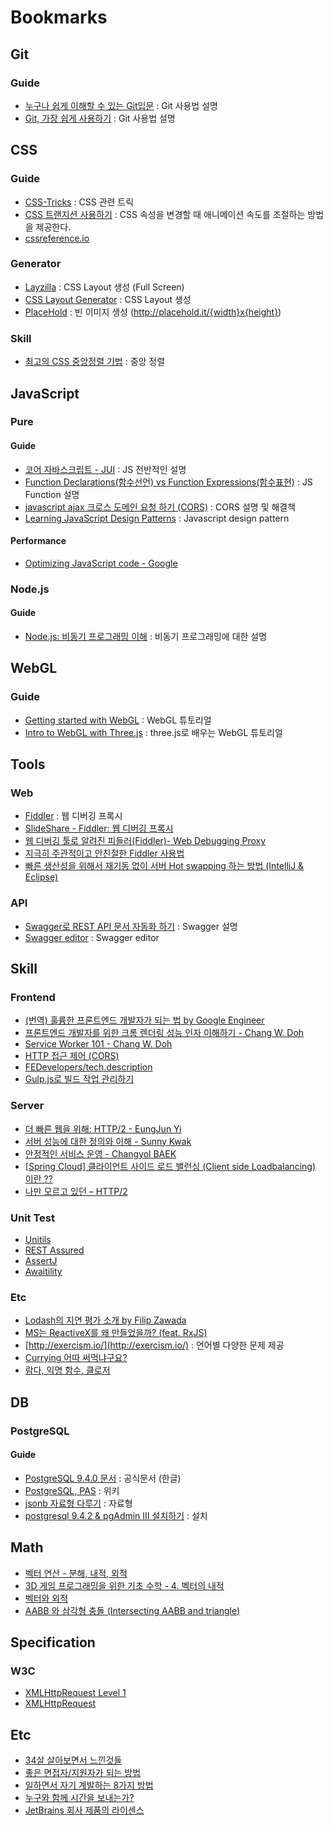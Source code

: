 # Bookmarks

## Git

### Guide
* [누구나 쉽게 이해할 수 있는 Git입문](http://backlogtool.com/git-guide/kr/) : Git 사용법 설명
* [Git, 가장 쉽게 사용하기](http://tmondev.blog.me/220759303637) : Git 사용법 설명

## CSS

### Guide
* [CSS-Tricks](https://css-tricks.com/) : CSS 관련 트릭
* [CSS 트랜지션 사용하기](https://developer.mozilla.org/ko/docs/Web/CSS/CSS_Transitions/Using_CSS_transitions) : CSS 속성을 변경할 때 애니메이션 속도를 조절하는 방법을 제공한다.
* [cssreference.io](http://cssreference.io/)

### Generator
* [Layzilla](http://www.layzilla.com/) : CSS Layout 생성 (Full Screen)
* [CSS Layout Generator](http://csslayoutgenerator.com/) : CSS Layout 생성
* [PlaceHold](http://placehold.it/) : 빈 이미지 생성 (http://placehold.it/{width}x{height})

### Skill

* [최고의 CSS 중앙정렬 기법](https://webdesign.tutsplus.com/ko/tutorials/the-holy-grail-of-css-centering--cms-22114?utm_medium=social&utm_source=facebook&utm_campaign=fb_webfrontend) : 중앙 정렬

## JavaScript

### Pure

#### Guide

* [코어 자바스크립트 - JUI](http://blog.jui.io/?cat=5) : JS 전반적인 설명
* [Function Declarations(함수선언) vs Function Expressions(함수표현)](http://insanehong.kr/post/javascript-function/) : JS Function 설명
* [javascript ajax 크로스 도메인 요청 하기 (CORS)](http://adrenal.tistory.com/16) : CORS 설명 및 해결책
* [Learning JavaScript Design Patterns](https://addyosmani.com/resources/essentialjsdesignpatterns/book/) : Javascript design pattern

#### Performance

* [Optimizing JavaScript code - Google](https://developers.google.com/speed/articles/optimizing-javascript)

### Node.js

#### Guide

* [Node.js: 비동기 프로그래밍 이해](http://www.nextree.co.kr/p7292/) : 비동기 프로그래밍에 대한 설명

## WebGL

### Guide

* [Getting started with WebGL](https://developer.mozilla.org/ko/docs/Web/API/WebGL_API/Tutorial/Getting_started_with_WebGL) : WebGL 튜토리얼
* [Intro to WebGL with Three.js](http://davidscottlyons.com/threejs/presentations/frontporch14/#slide-0) : three.js로 배우는 WebGL 튜토리얼

## Tools

### Web

* [Fiddler](http://www.telerik.com/fiddler) : 웹 디버깅 프록시
* [SlideShare - Fiddler: 웹 디버깅 프록시](http://www.slideshare.net/taggon/fiddler-27055698)
* [웹 디버깅 툴로 알려진 피들러(Fiddler)- Web Debugging Proxy](http://www.dsun.kr/23)
* [지극히 주관적이고 안친절한 Fiddler 사용법](http://nisam.tistory.com/5)
* [빠른 생산성을 위해서 재기동 없이 서버 Hot swapping 하는 방법 (IntelliJ & Eclipse)](https://beyondj2ee.wordpress.com/2015/10/24/%EB%B9%A0%EB%A5%B8-%EC%83%9D%EC%82%B0%EC%84%B1%EC%9D%84-%EC%9C%84%ED%95%B4%EC%84%9C-%EC%9E%AC%EA%B8%B0%EB%8F%99-%EC%97%86%EC%9D%B4-%EC%84%9C%EB%B2%84-hot-swapping-%ED%95%98%EB%8A%94-%EB%B0%A9%EB%B2%95/)

### API

* [Swagger로 REST API 문서 자동화 하기](http://jojoldu.tistory.com/31) : Swagger 설명
* [Swagger editor](http://editor.swagger.io/#/) : Swagger editor

## Skill

### Frontend

* [(번역) 훌륭한 프론트엔드 개발자가 되는 법 by Google Engineer](https://joshuajangblog.wordpress.com/2016/07/27/how_to_become_good_front_end_engineer/)
* [프론트엔드 개발자를 위한 크롬 렌더링 성능 인자 이해하기 - Chang W. Doh](http://www.slideshare.net/cwdoh/gdg-webtech-1)
* [Service Worker 101 - Chang W. Doh](http://www.slideshare.net/cwdoh/service-worker-101)
* [HTTP 접근 제어 (CORS)](https://developer.mozilla.org/ko/docs/Web/HTTP/Access_control_CORS)
* [FEDevelopers/tech.description](https://github.com/FEDevelopers/tech.description/wiki/%EB%B2%88%EC%97%AD-%EB%AC%B8%EC%84%9C)
* [Gulp.js로 빌드 작업 관리하기](https://code.tutsplus.com/ko/tutorials/managing-your-build-tasks-with-gulpjs--net-36910?utm_medium=social&utm_source=facebook&utm_campaign=fb_webfrontend)

### Server

* [더 빠른 웹을 위해: HTTP/2 - EungJun Yi](http://www.slideshare.net/eungjun/http2-40582114)
* [서버 성능에 대한 정의와 이해 - Sunny Kwak](http://www.slideshare.net/sunnykwak90/ss-44875669)
* [안정적인 서비스 운영 - Changyol BAEK](http://www.slideshare.net/cybaek/201403)
* [[Spring Cloud] 클라이언트 사이드 로드 밸런싱 (Client side Loadbalancing) 이란 ??](http://blog.leekyoungil.com/?p=259)
* [나만 모르고 있던 – HTTP/2](http://www.popit.kr/%EB%82%98%EB%A7%8C-%EB%AA%A8%EB%A5%B4%EA%B3%A0-%EC%9E%88%EB%8D%98-http2/)

### Unit Test

* [Unitils](http://www.unitils.org/summary.html)
* [REST Assured](http://rest-assured.io/)
* [AssertJ](http://joel-costigliola.github.io/assertj/)
* [Awaitility](https://github.com/awaitility/awaitility)

### Etc

* [Lodash의 지연 평가 소개 by Filip Zawada](http://haruair.com/blog/2983)
* [MS는 ReactiveX를 왜 만들었을까? (feat. RxJS)](http://huns.me/development/2051)
* [http://exercism.io/](http://exercism.io/) : 언어별 다양한 문제 제공
* [Currying 어따 써먹냐구요?](https://www.facebook.com/notes/kevin-lee/currying-%EC%96%B4%EB%94%B0-%EC%8D%A8%EB%A8%B9%EB%83%90%EA%B5%AC%EC%9A%94/214522735556858?hc_location=ufi)
* [람다, 익명 함수, 클로저](https://hyunseob.github.io/2016/09/17/lambda-anonymous-function-closure/)

## DB

### PostgreSQL

#### Guide

* [PostgreSQL 9.4.0 문서](http://postgresql.kr/docs/9.4/) : 공식문서 (한글)
* [PostgreSQL, PAS](http://zetawiki.com/wiki/PostgreSQL,_PPAS) : 위키
* [jsonb 자료형 다루기](http://postgresql.kr/blog/postgresql_jsonb.html) : 자료형
* [postgresql 9.4.2 & pgAdmin III 설치하기](http://freeprog.tistory.com/95) : 설치

## Math

* [벡터 연산 - 분해, 내적, 외적](http://mrw0119.tistory.com/12)
* [3D 게임 프로그래밍을 위한 기초 수학 - 4. 벡터의 내적](http://lab.gamecodi.com/board/zboard.php?id=GAMECODILAB_Lecture_series&no=125)
* [벡터와 외적](http://j1w2k3.tistory.com/635)
* [AABB 와 삼각형 충돌 (Intersecting AABB and triangle)](http://mycom333.blogspot.kr/2014/01/aabb-intersecting-aabb-and-triangle.html)

## Specification

### W3C

* [XMLHttpRequest Level 1](https://www.w3.org/TR/XMLHttpRequest/)
* [XMLHttpRequest](https://xhr.spec.whatwg.org/)

## Etc

* [34살 살아보면서 느낀것들](https://brunch.co.kr/@andrewyhc/24)
* [좋은 면접자/지원자가 되는 방법](https://repo.yona.io/doortts/blog/post/292)
* [일하면서 자기 계발하는 8가지 방법](https://brunch.co.kr/@annachoi/33)
* [누구와 함께 시간을 보내는가?](https://brunch.co.kr/@imagineer/195)
* [JetBrains 회사 제품의 라이센스](https://perfectacle.github.io/2016/12/18/JetBrains-License/)